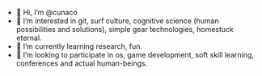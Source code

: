 - 👋 Hi, I’m @cunaco
- 👀 I’m interested in git, surf culture, cognitive science (human possibilities and solutions), simple gear technologies, homestuck eternal.
- 🌱 I’m currently learning research, fun.
- 💞️ I’m looking to participate in os, game development, soft skill learning, conferences and actual human-beings.

